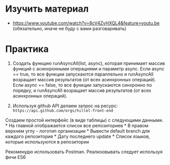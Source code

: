 # Изучить материал

* https://www.youtube.com/watch?v=8cV4ZvHXQL4&feature=youtu.be (обязательно, иначе не буду с вами разговаривать)

# Практика

1) Создать функцию runAsyncAll(list, async), которая принимает массив функций с асинхронными операциями и параметр async.
Если async == true, то все функции запускаются параллельно и runAsyncAll возращает массив результатов (от всех асинхронных операций).
Если async == false, то все функции запускаются синхронно по порядку, и runAsyncAll возращает массив результатов (от всех асинхронных операций).

2) Используя github API делаем запрос на ресурс: `https://api.github.com/orgs/hillel-front-end`

Создаем простой интерфейс (в виде таблицы) с следующими данными.
    * На главной отображается список все репозиториев
    * В правом верхнем углу - логотип организации
    * Вывести default branch для каждого репозитория
    * Дату последнего update
    * Список языков, которые используются в репозитории


Рекоменудю использовать Postman. Реализовывать следует используя фичи ES6